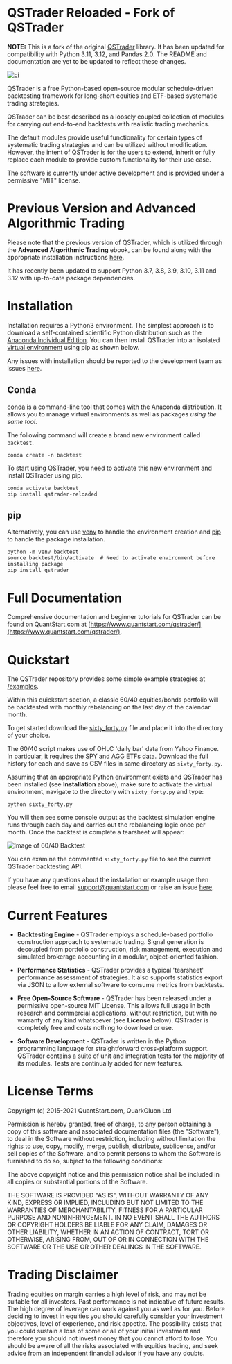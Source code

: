 # QSTrader Reloaded - Fork of QSTrader

**NOTE:** This is a fork of the original [QSTrader](https://github.com/mhallsmoore/qstrader) library. It has been updated for compatibility with Python 3.11, 3.12, and Pandas 2.0. The README and documentation are yet to be updated to reflect these changes.

[![ci](https://github.com/COLuciana/qstrader-reloaded/actions/workflows/ci.yml/badge.svg)](https://github.com/COLuciana/qstrader-reloaded/actions/workflows/ci.yml)

QSTrader is a free Python-based open-source modular schedule-driven backtesting framework for long-short equities and ETF-based systematic trading strategies.

QSTrader can be best described as a loosely coupled collection of modules for carrying out end-to-end backtests with realistic trading mechanics.

The default modules provide useful functionality for certain types of systematic trading strategies and can be utilized without modification. However, the intent of QSTrader is for the users to extend, inherit or fully replace each module to provide custom functionality for their use case.

The software is currently under active development and is provided under a permissive "MIT" license.

# Previous Version and Advanced Algorithmic Trading

Please note that the previous version of QSTrader, which is utilized through the **Advanced Algorithmic Trading** ebook, can be found along with the appropriate installation instructions [here](https://github.com/COLuciana/qstrader-reloaded/tree/advanced-algorithmic-trading).

It has recently been updated to support Python 3.7, 3.8, 3.9, 3.10, 3.11 and 3.12 with up-to-date package dependencies.

# Installation

Installation requires a Python3 environment. The simplest approach is to download a self-contained scientific Python distribution such as the [Anaconda Individual Edition](https://www.anaconda.com/products/individual#Downloads). You can then install QSTrader into an isolated [virtual environment](https://docs.python.org/3/tutorial/venv.html#virtual-environments-and-packages) using pip as shown below.

Any issues with installation should be reported to the development team as issues [here](https://github.com/COLuciana/qstrader-reloaded/issues).

## Conda

[conda](https://docs.conda.io/projects/conda/en/latest/) is a command-line tool that comes with the Anaconda distribution. It allows you to manage virtual environments as well as packages _using the same tool_.

The following command will create a brand new environment called `backtest`.

```
conda create -n backtest
```

To start using QSTrader, you need to activate this new environment and install QSTrader using pip.

```
conda activate backtest
pip install qstrader-reloaded
```

## pip

Alternatively, you can use [venv](https://docs.python.org/3/tutorial/venv.html#creating-virtual-environments) to handle the environment creation and [pip](https://docs.python.org/3/tutorial/venv.html#managing-packages-with-pip) to handle the package installation.

```
python -m venv backtest
source backtest/bin/activate  # Need to activate environment before installing package
pip install qstrader
```

# Full Documentation

Comprehensive documentation and beginner tutorials for QSTrader can be found on QuantStart.com at [https://www.quantstart.com/qstrader/](https://www.quantstart.com/qstrader/).

# Quickstart

The QSTrader repository provides some simple example strategies at [/examples](https://github.com/COLuciana/qstrader-reloaded/tree/master/examples).

Within this quickstart section, a classic 60/40 equities/bonds portfolio will be backtested with monthly rebalancing on the last day of the calendar month.

To get started download the [sixty_forty.py](https://github.com/COLuciana/qstrader-reloaded/blob/master/examples/sixty_forty.py) file and place it into the directory of your choice.

The 60/40 script makes use of OHLC 'daily bar' data from Yahoo Finance. In particular, it requires the [SPY](https://finance.yahoo.com/quote/SPY/history?p=SPY) and [AGG](https://finance.yahoo.com/quote/AGG/history?p=AGG) ETFs data. Download the full history for each and save as CSV files in same directory as ``sixty_forty.py``.

Assuming that an appropriate Python environment exists and QSTrader has been installed (see **Installation** above), make sure to activate the virtual environment, navigate to the directory with ``sixty_forty.py`` and type:

```
python sixty_forty.py
```

You will then see some console output as the backtest simulation engine runs through each day and carries out the rebalancing logic once per month. Once the backtest is complete a tearsheet will appear:

![Image of 60/40 Backtest](https://quantstartmedia.s3.amazonaws.com/images/qstrader_sixty_forty_backtest.png)

You can examine the commented ``sixty_forty.py`` file to see the current QSTrader backtesting API.

If you have any questions about the installation or example usage then please feel free to email [support@quantstart.com](mailto:support@quantstart.com) or raise an issue [here](https://github.com/COLuciana/qstrader-reloaded/issues).

# Current Features

* **Backtesting Engine** - QSTrader employs a schedule-based portfolio construction approach to systematic trading. Signal generation is decoupled from portfolio construction, risk management, execution and simulated brokerage accounting in a modular, object-oriented fashion.

* **Performance Statistics** - QSTrader provides a typical 'tearsheet' performance assessment of strategies. It also supports statistics export via JSON to allow external software to consume metrics from backtests.

* **Free Open-Source Software** - QSTrader has been released under a permissive open-source MIT License. This allows full usage in both research and commercial applications, without restriction, but with no warranty of any kind whatsoever (see **License** below). QSTrader is completely free and costs nothing to download or use.

* **Software Development** - QSTrader is written in the Python programming language for straightforward cross-platform support. QSTrader contains a suite of unit and integration tests for the majority of its modules. Tests are continually added for new features.

# License Terms

Copyright (c) 2015-2021 QuantStart.com, QuarkGluon Ltd

Permission is hereby granted, free of charge, to any person obtaining a copy of this software and associated documentation files (the "Software"), to deal in the Software without restriction, including without limitation the rights to use, copy, modify, merge, publish, distribute, sublicense, and/or sell copies of the Software, and to permit persons to whom the Software is furnished to do so, subject to the following conditions:

The above copyright notice and this permission notice shall be included in all copies or substantial portions of the Software.

THE SOFTWARE IS PROVIDED "AS IS", WITHOUT WARRANTY OF ANY KIND, EXPRESS OR IMPLIED, INCLUDING BUT NOT LIMITED TO THE WARRANTIES OF MERCHANTABILITY, FITNESS FOR A PARTICULAR PURPOSE AND NONINFRINGEMENT. IN NO EVENT SHALL THE AUTHORS OR COPYRIGHT HOLDERS BE LIABLE FOR ANY CLAIM, DAMAGES OR OTHER LIABILITY, WHETHER IN AN ACTION OF CONTRACT, TORT OR OTHERWISE, ARISING FROM, OUT OF OR IN CONNECTION WITH THE SOFTWARE OR THE USE OR OTHER DEALINGS IN THE SOFTWARE.

# Trading Disclaimer

Trading equities on margin carries a high level of risk, and may not be suitable for all investors. Past performance is not indicative of future results. The high degree of leverage can work against you as well as for you. Before deciding to invest in equities you should carefully consider your investment objectives, level of experience, and risk appetite. The possibility exists that you could sustain a loss of some or all of your initial investment and therefore you should not invest money that you cannot afford to lose. You should be aware of all the risks associated with equities trading, and seek advice from an independent financial advisor if you have any doubts.
